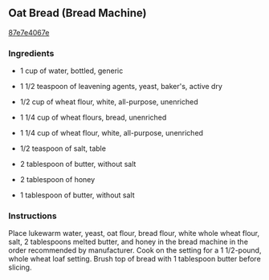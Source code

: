 ## Oat Bread (Bread Machine)

[87e7e4067e](http://allrecipes.com/recipe/oat-bread-bread-machine/)

### Ingredients

 - 1 cup of water, bottled, generic

 - 1 1/2 teaspoon of leavening agents, yeast, baker's, active dry

 - 1/2 cup of wheat flour, white, all-purpose, unenriched

 - 1 1/4 cup of wheat flours, bread, unenriched

 - 1 1/4 cup of wheat flour, white, all-purpose, unenriched

 - 1/2 teaspoon of salt, table

 - 2 tablespoon of butter, without salt

 - 2 tablespoon of honey

 - 1 tablespoon of butter, without salt

### Instructions

Place lukewarm water, yeast, oat flour, bread flour, white whole wheat flour, salt, 2 tablespoons melted butter, and honey in the bread machine in the order recommended by manufacturer. Cook on the setting for a 1 1/2-pound, whole wheat loaf setting. Brush top of bread with 1 tablespoon butter before slicing.